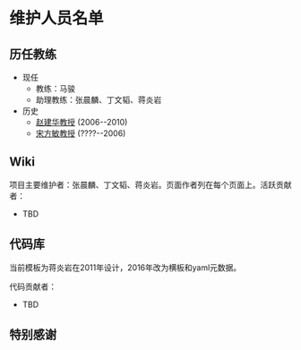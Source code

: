 # 维护人员名单

## 历任教练

* 现任
    * 教练：马骏
    * 助理教练：张晨麟、丁文韬、蒋炎岩
* 历史
    * [赵建华教授]() (2006--2010)
    * [宋方敏教授]() (????--2006)

## Wiki

项目主要维护者：张晨麟、丁文韬、蒋炎岩。页面作者列在每个页面上。活跃贡献者：

* TBD

## 代码库

当前模板为蒋炎岩在2011年设计，2016年改为横板和yaml元数据。

代码贡献者：

* TBD

## 特别感谢
